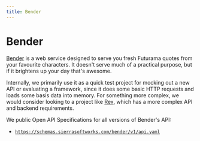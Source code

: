 ```yaml
---
title: Bender
---
```


# Bender <Badge text="open-api"/>
[Bender](https://bender.sierrasoftworks.com/api/v1/quote) is a web service designed to
serve you fresh Futurama quotes from your favourite characters. It doesn't serve
much of a practical purpose, but if it brightens up your day that's awesome.

Internally, we primarily use it as a quick test project for mocking out a new API or evaluating
a framework, since it does some basic HTTP requests and loads some basis data into memory. For
something more complex, we would consider looking to a project like
[Rex](https://github.com/SierraSoftworks/rex-rs), which has a more complex API and backend requirements.


We public Open API Specifications for all versions of Bender's API:

 - [`https://schemas.sierrasoftworks.com/bender/v1/api.yaml`](/bender/v1/api.yaml)